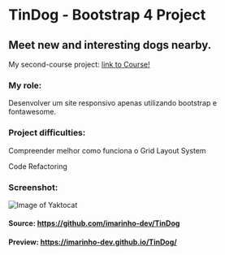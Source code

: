 # TinDog - Bootstrap 4 Project

## Meet new and interesting dogs nearby.

My second-course project: [link to Course!](https://www.udemy.com/course/the-complete-web-development-bootcamp/) 


### My role:

Desenvolver um site responsivo apenas utilizando bootstrap e fontawesome.

### Project difficulties:

Compreender melhor como funciona o Grid Layout System

Code Refactoring


### Screenshot:

![Image of Yaktocat](https://octodex.github.com/images/yaktocat.png)

#### Source: https://github.com/imarinho-dev/TinDog

#### Preview: https://imarinho-dev.github.io/TinDog/
